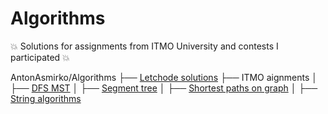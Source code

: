 # Algorithms
:boom: Solutions for assignments from ITMO University and contests I participated :boom:

AntonAsmirko/Algorithms
├── [Letchode solutions](https://github.com/AntonAsmirko/Algorithms/blob/main/letcode/problems.md)
├── ITMO aignments
│   ├── [DFS MST](https://github.com/AntonAsmirko/Algorithms/blob/main/DFS%2C%20MST%20ITMO%20aignments/problems.md)
│   ├── [Segment tree](https://github.com/AntonAsmirko/Algorithms/blob/main/SegmentTree/problems.md)
│   ├── [Shortest paths on graph](https://github.com/AntonAsmirko/Algorithms/blob/main/Shortest%20paths%20and%20Games%20on%20graphs%20ITMO%20asignments/problems.md)
│   ├── [String algorithms](https://github.com/AntonAsmirko/Algorithms/blob/main/StringAlgorithms/problems.md)
